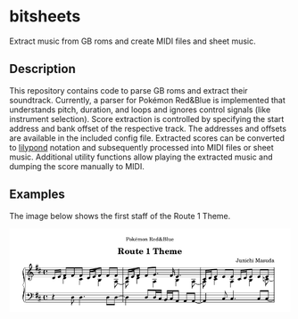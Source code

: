 # bitsheets

Extract music from GB roms and create MIDI files and sheet music.

## Description

This repository contains code to parse GB roms and extract their soundtrack. Currently, a parser for Pokémon Red&Blue is implemented that understands pitch, duration, and loops and ignores control signals (like instrument selection). Score extraction is controlled by specifying the start address and bank offset of the respective track. The addresses and offsets are available in the included config file. Extracted scores can be converted to [lilypond](http://http://lilypond.org/) notation and subsequently processed into MIDI files or sheet music. Additional utility functions allow playing the extracted music and dumping the score manually to MIDI.

## Examples

The image below shows the first staff of the Route 1 Theme.

![Route 1 sheet music](/img/route_01.png)
